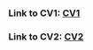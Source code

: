 ### Link to CV1: [CV1](https://walqer.github.io/rsschool-cv/cv)  
### Link to CV2: [CV2](https://walqer.github.io/rsschool-cv)  